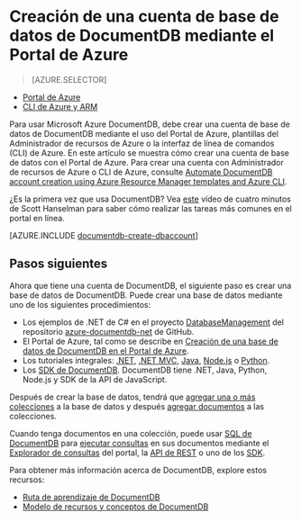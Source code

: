 <properties
	pageTitle="Creación de una cuenta de base de datos de NoSQL- Versión de evaluación gratuita | Microsoft Azure"
	description="Aprenda a crear cuentas de base de datos mediante el creador de bases de datos en línea para DocumentDB de Azure, una base de datos de documentos NoSQL administrada para JSON. Obtenga una versión de evaluación gratuita hoy mismo."
	keywords="Prueba gratuita, creador de base de datos en línea, crear una base de datos, crear base de datos, documentdb, azure, Microsoft azure"
	services="documentdb"
	documentationCenter=""
	authors="mimig1"
	manager="jhubbard"
	editor="monicar"/>

<tags
	ms.service="documentdb"
	ms.workload="data-services"
	ms.tgt_pltfrm="na"
	ms.devlang="na"
	ms.topic="get-started-article"
	ms.date="02/23/2016"
	ms.author="mimig"/>

# Creación de una cuenta de base de datos de DocumentDB mediante el Portal de Azure

> [AZURE.SELECTOR]
- [Portal de Azure](documentdb-create-account.md)
- [CLI de Azure y ARM](documentdb-automation-resource-manager-cli.md)

Para usar Microsoft Azure DocumentDB, debe crear una cuenta de base de datos de DocumentDB mediante el uso del Portal de Azure, plantillas del Administrador de recursos de Azure o la interfaz de línea de comandos (CLI) de Azure. En este artículo se muestra cómo crear una cuenta de base de datos con el Portal de Azure. Para crear una cuenta con Administrador de recursos de Azure o CLI de Azure, consulte [Automate DocumentDB account creation using Azure Resource Manager templates and Azure CLI](documentdb-automation-resource-manager-cli.md).

¿Es la primera vez que usa DocumentDB? Vea [este](https://azure.microsoft.com/documentation/videos/create-documentdb-on-azure/) vídeo de cuatro minutos de Scott Hanselman para saber cómo realizar las tareas más comunes en el portal en línea.

[AZURE.INCLUDE [documentdb-create-dbaccount](../../includes/documentdb-create-dbaccount.md)]

## Pasos siguientes

Ahora que tiene una cuenta de DocumentDB, el siguiente paso es crear una base de datos de DocumentDB. Puede crear una base de datos mediante uno de los siguientes procedimientos:

- Los ejemplos de .NET de C# en el proyecto [DatabaseManagement](https://github.com/Azure/azure-documentdb-net/tree/master/samples/code-samples/DatabaseManagement) del repositorio [azure-documentdb-net](https://github.com/Azure/azure-documentdb-net/tree/master/samples/code-samples) de GitHub.
- El Portal de Azure, tal como se describe en [Creación de una base de datos de DocumentDB en el Portal de Azure](documentdb-create-database.md).
- Los tutoriales integrales: [.NET](documentdb-get-started.md), [.NET MVC](documentdb-dotnet-application.md), [Java](documentdb-java-application.md), [Node.js](documentdb-nodejs-application.md) o [Python](documentdb-python-application.md).
- Los [SDK de DocumentDB](documentdb-sdk-dotnet.md). DocumentDB tiene .NET, Java, Python, Node.js y SDK de la API de JavaScript.


Después de crear la base de datos, tendrá que [agregar una o más colecciones](documentdb-create-collection.md) a la base de datos y después [agregar documentos](documentdb-view-json-document-explorer.md) a las colecciones.

Cuando tenga documentos en una colección, puede usar [SQL de DocumentDB](documentdb-sql-query.md) para [ejecutar consultas](documentdb-sql-query.md#executing-queries) en sus documentos mediante el [Explorador de consultas](documentdb-query-collections-query-explorer.md) del portal, la [API de REST](https://msdn.microsoft.com/library/azure/dn781481.aspx) o uno de los [SDK](documentdb-sdk-dotnet.md).

Para obtener más información acerca de DocumentDB, explore estos recursos:

-	[Ruta de aprendizaje de DocumentDB](https://azure.microsoft.com/documentation/learning-paths/documentdb/)
-	[Modelo de recursos y conceptos de DocumentDB](documentdb-resources.md)

<!---HONumber=AcomDC_0302_2016-->